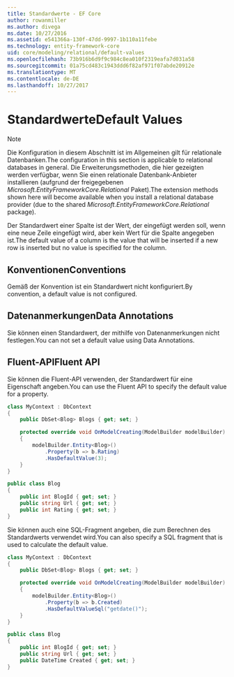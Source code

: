 ```yaml
---
title: Standardwerte - EF Core
author: rowanmiller
ms.author: divega
ms.date: 10/27/2016
ms.assetid: e541366a-130f-47dd-9997-1b110a11febe
ms.technology: entity-framework-core
uid: core/modeling/relational/default-values
ms.openlocfilehash: 73b916b6d9f9c984c8ea010f2319eafa7d031a58
ms.sourcegitcommit: 01a75cd483c1943ddd6f82af971f07abde20912e
ms.translationtype: MT
ms.contentlocale: de-DE
ms.lasthandoff: 10/27/2017
---
```

# <a name="default-values"></a><span data-ttu-id="5580b-102">Standardwerte</span><span class="sxs-lookup"><span data-stu-id="5580b-102">Default Values</span></span>

> [!NOTE]  
> <span data-ttu-id="5580b-103">Die Konfiguration in diesem Abschnitt ist im Allgemeinen gilt für relationale Datenbanken.</span><span class="sxs-lookup"><span data-stu-id="5580b-103">The configuration in this section is applicable to relational databases in general.</span></span> <span data-ttu-id="5580b-104">Die Erweiterungsmethoden, die hier gezeigten werden verfügbar, wenn Sie einen relationale Datenbank-Anbieter installieren (aufgrund der freigegebenen *Microsoft.EntityFrameworkCore.Relational* Paket).</span><span class="sxs-lookup"><span data-stu-id="5580b-104">The extension methods shown here will become available when you install a relational database provider (due to the shared *Microsoft.EntityFrameworkCore.Relational* package).</span></span>

<span data-ttu-id="5580b-105">Der Standardwert einer Spalte ist der Wert, der eingefügt werden soll, wenn eine neue Zeile eingefügt wird, aber kein Wert für die Spalte angegeben ist.</span><span class="sxs-lookup"><span data-stu-id="5580b-105">The default value of a column is the value that will be inserted if a new row is inserted but no value is specified for the column.</span></span>

## <a name="conventions"></a><span data-ttu-id="5580b-106">Konventionen</span><span class="sxs-lookup"><span data-stu-id="5580b-106">Conventions</span></span>

<span data-ttu-id="5580b-107">Gemäß der Konvention ist ein Standardwert nicht konfiguriert.</span><span class="sxs-lookup"><span data-stu-id="5580b-107">By convention, a default value is not configured.</span></span>

## <a name="data-annotations"></a><span data-ttu-id="5580b-108">Datenanmerkungen</span><span class="sxs-lookup"><span data-stu-id="5580b-108">Data Annotations</span></span>

<span data-ttu-id="5580b-109">Sie können einen Standardwert, der mithilfe von Datenanmerkungen nicht festlegen.</span><span class="sxs-lookup"><span data-stu-id="5580b-109">You can not set a default value using Data Annotations.</span></span>

## <a name="fluent-api"></a><span data-ttu-id="5580b-110">Fluent-API</span><span class="sxs-lookup"><span data-stu-id="5580b-110">Fluent API</span></span>

<span data-ttu-id="5580b-111">Sie können die Fluent-API verwenden, der Standardwert für eine Eigenschaft angeben.</span><span class="sxs-lookup"><span data-stu-id="5580b-111">You can use the Fluent API to specify the default value for a property.</span></span>

<!-- [!code-csharp[Main](samples/core/relational/Modeling/FluentAPI/Samples/Relational/DefaultValue.cs?highlight=9)] -->
``` csharp
class MyContext : DbContext
{
    public DbSet<Blog> Blogs { get; set; }

    protected override void OnModelCreating(ModelBuilder modelBuilder)
    {
        modelBuilder.Entity<Blog>()
            .Property(b => b.Rating)
            .HasDefaultValue(3);
    }
}

public class Blog
{
    public int BlogId { get; set; }
    public string Url { get; set; }
    public int Rating { get; set; }
}
```

<span data-ttu-id="5580b-112">Sie können auch eine SQL-Fragment angeben, die zum Berechnen des Standardwerts verwendet wird.</span><span class="sxs-lookup"><span data-stu-id="5580b-112">You can also specify a SQL fragment that is used to calculate the default value.</span></span>

<!-- [!code-csharp[Main](samples/core/relational/Modeling/FluentAPI/Samples/Relational/DefaultValueSql.cs?highlight=9)] -->
``` csharp
class MyContext : DbContext
{
    public DbSet<Blog> Blogs { get; set; }

    protected override void OnModelCreating(ModelBuilder modelBuilder)
    {
        modelBuilder.Entity<Blog>()
            .Property(b => b.Created)
            .HasDefaultValueSql("getdate()");
    }
}

public class Blog
{
    public int BlogId { get; set; }
    public string Url { get; set; }
    public DateTime Created { get; set; }
}
```
